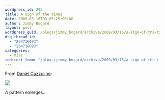 ```yaml
---
wordpress_id: 295
title: A sign of the times
date: 2009-03-16T03:05:25+00:00
author: Jimmy Bogard
layout: post
wordpress_guid: /blogs/jimmy_bogard/archive/2009/03/15/a-sign-of-the-times.aspx
dsq_thread_id:
  - "264716093"
  - "264716093"
categories:
  - Misc
redirect_from: "/blogs/jimmy_bogard/archive/2009/03/15/a-sign-of-the-times.aspx/"
---
```

From [Daniel Cazzulino](http://www.clariusconsulting.net/blogs/kzu/archive/2009/03/15/121161.aspx):

 ![](http://grabbagoftimg.s3.amazonaws.com/XMLdying.jpg)

A pattern emerges…